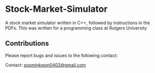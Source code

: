# Stock-Market-Simulator

A stock market simulator written in C++, followed by instructions in the PDFs. This was written for a programming class at Rutgers University

## Contributions

Please report bugs and issues to the following contact:

Contact: soominkwon0402@gmail.com

